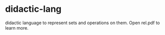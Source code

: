 # didactic-lang
didactic language to represent sets and operations on them.
Open rel.pdf to learn more.
